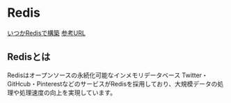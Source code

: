# Redis

[いつかRedisで構築](https://qiita.com/Fea/items/4d628d7ab31150809502)
[参考URL](https://agency-star.co.jp/column/redis)

## Redisとは

Redisはオープンソースの永続化可能なインメモリデータベース
Twitter・GitHcub・PinterestなどのサービスがRedisを採用しており、大規模データの処理や処理速度の向上を実現しています。